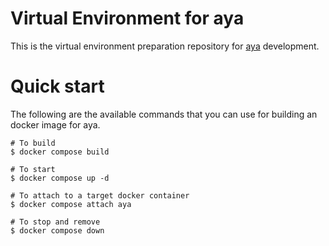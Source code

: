 # Virtual Environment for aya
This is the virtual environment preparation repository for [aya](https://github.com/aya-rs/aya) development.

# Quick start
The following are the available commands that you can use for building an docker image for aya.
```shell
# To build
$ docker compose build

# To start
$ docker compose up -d

# To attach to a target docker container
$ docker compose attach aya

# To stop and remove
$ docker compose down
```
